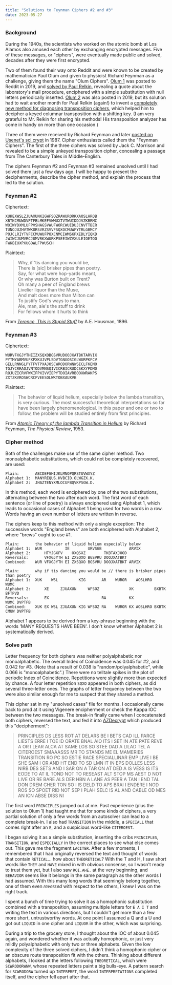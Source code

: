 ```yaml
---
title: "Solutions to Feynman Ciphers #2 and #3"
date: 2023-05-27
---
```

### Background
During the 1940s, the scientists who worked on the atomic bomb at Los Alamos also amused each other by exchanging encrypted messages. Five of these messages, or "ciphers", were eventually made public and solved, decades after they were first encrypted. 

Two of them found their way onto Reddit and were known to be created by mathematician Paul Olum and given to physicist Richard Feynman as a challenge, giving them the name "Olum Ciphers".  [Olum 1](https://www.reddit.com/r/codes/comments/b69ovn/feynman_olum_i_cipher/) was posted to Reddit in 2019, and [solved by Paul Relkin](https://www.researchgate.net/publication/356203267_Solving_the_Olum_1_Cipher), revealing a quote about the laboratory's mail procedure, enciphered with a simple substitution with null letters periodically inserted. [Olum 2](https://www.reddit.com/r/codes/comments/b69xtq/feyman_olum_ii_cipher/) was also posted in 2019, but its solution had to wait another month for Paul Relkin (again!) to invent a [completely new method for diagnosing transposition ciphers](https://www.researchgate.net/publication/357106780_Solving_the_Olum_2_cipher_a_new_approach_to_cryptanalysis_of_transposition_ciphers), which helped him to decipher a keyed columnar transposition with a shifting key.  (I am very grateful to Mr. Relkin for sharing his methods! His transposition analyzer has come in handy on more than one occasion.)

Three of them were received by Richard Feynman and later [posted on Usenet's sci.crypt](https://ciphermysteries.com/other-ciphers/feynman-ciphers) in 1987. Cipher enthusiasts called them the "Feynman Ciphers". The first of the three ciphers was solved by Jack C. Morrison and revealed to be a simple unkeyed transposition cipher, concealing a passage from The Canterbury Tales in Middle-English.

The ciphers Feynman #2 and Feynman #3 remained unsolved until I had solved them just a few days ago. I will be happy to present the decipherments, describe the cipher method, and explain the process that led to the solution.

### Feynman #2 

Ciphertext:
```
XUKEXWSLZJUAXUNKIGWFSOZRAWURORKXAOSLHROB
XBTKCMUWDVPTFBLMKEFVWMUXTVTWUIDDJVZKBRMC
WOIWYDXMLUFPVSHAGSVWUFWORCWUIDUJCNVTTBER
TUNOJUZHVTWKORSVRZSVVFSQXOCMUWPYTRLGBMCY
POJCLRIYTVFCCMUWUFPOXCNMCIWMSKPXEDLYIQKD
JWIWCJUMVRCJUMVRKXWURKPSEEIWZVXULEIOETOO
FWKBIUXPXUGOWLFPWUSCH
```

Plaintext:

> Why, if 'tis dancing you would be,  
> There is [sic] brisker pipes than poetry.  
> Say, for what were hop-yards meant,  
> Or why was Burton built on Trent?  
> Oh many a peer of England brews  
> Livelier liquor than the Muse,  
> And malt does more than Milton can  
> To justify God's ways to man.  
> Ale, man, ale's the stuff to drink  
> For fellows whom it hurts to think

From [*Terence, This is Stupid Stuff*](https://stuff.mit.edu/people/dpolicar/writing/poetry/poems/terence.html) by A.E. Housman, 1896.

### Feynman #3

Ciphertext:
```
WURVFXGJYTHEIZXSQXOBGSVRUDOOJXATBKTARVIX
PYTMYABMVUFXPXKUJVPLSDVTGNGOSIGLWURPKFCV
GELLRNNGLPYTFVTPXAJOSCWRODORWNWSICLFKEMO
TGJYCRRAOJVNTODVMNSQIVICRBICRUDCSKXYPDMD
ROJUZICRVFWXIFPXIVVIEPYTDOIAVRBOOXWRAKPS
ZXTZKVROSWCRCFVEESOLWKTOBXAUXVB
```

Plaintext:
> The behavior of liquid helium, especially below the lambda transition, is very curious. 
> The most successful theoretical interpretations so far have been largely phenomenological.
> In this paper and one or two to follow, the problem will be studied entirely from first principles.

From [*Atomic Theory of the lambda Transition in Helium*](https://authors.library.caltech.edu/3537/1/FEYpr53b.pdf) by Richard Feynman, *The Physical Review*, 1953.


### Cipher method

Both of the challenges make use of the same cipher method. Two monoalphabetic substitutions, which could not be completely recovered, are used:

```
Plain:       ABCDEFGHIJKLMNOPQRSTUVWXYZ
Alphabet 1:  MANYREQUS.HVBCID.OLWGZX.K. 
Alphabet 2:  JHAZTENYXMLOCUFBQVKPSGW.D.
```

In this method, each word is enciphered by one of the two substitutions, alternating between the two after each word. The first word of each sentence (or line of poetry) is always enciphered using Alphabet 1, which leads to occasional cases of Alphabet 1 being used for two words in a row. Words having an even number of letters are written in reverse. 

The ciphers keep to this method with only a single exception: The successive words "England brews" are both enciphered with Alphabet 2, where "brews" ought to use #1.

```
Plain:       the behavior of liquid helium especially below
Alphabet 1:  WUR          IE        URVSGB            ARVIX
Alphabet 2:      HTYJGXFV    OXQSXZ        TKBTAXJOOD
Reversals:       VFXGJYTH EI ZXSQXO BGSVRU DOOJXATBKT
Combined:    WUR VFXGJYTH EI ZXSQXO BGSVRU DOOJXATBKT ARVIX

Plain:       why if tis dancing you would be // there is brisker pipes than poetry
Alphabet 1:  XUK    WSL         KIG       AR    WUROR    AOSLHRO       WUMC
Alphabet 2:      XE     ZJUAXUN     WFSOZ             XK         BXBTK      BFTPVD
Reversals:       EX                       RA          KX               WUMC DVPTFB
Combined:    XUK EX WSL ZJUAXUN KIG WFSOZ RA    WUROR KX AOSLHRO BXBTK CMUW DVPTFB
```

Alphabet 1 appears to be derived from a key-phrase beginning with the words 'MANY REQUESTS HAVE BEEN'. I don't know whether Alphabet 2 is systematically derived.

### Solve path

Letter frequency for both ciphers was neither polyalphabetic nor monoalphabetic. The overall Index of Coincidence was 0.045 for #2, and 0.042 for #3. (Note that a result of 0.038 is "random/polyalphabetic", while 0.066 is "monoalphabetic".) There were no telltale spikes in the plot of periodic Index of Coincidence. Repetitions were slightly more than expected by chance. A four letter repetition `SQXO` appeared in both ciphers, as did several three-letter ones. The graphs of letter frequency between the two were also similar enough for me to suspect that they shared a method.

This cipher sat in my "unsolved cases" file for months. I occasionally came back to prod at it using Vigenere encipherment or check the Kappa IOC between the two messages. The break-in finally came when I concatenated both ciphers, reversed the text, and fed it into [AZDecrypt](https://github.com/doranchak/azdecrypt) which produced this "decipherment":

> PRINCIPLES DS LESS ROT AT DELARS BE I BETS 
CAD ILL PARCE LIESTS ERRE I TOE ID ORATE 
BNAL AIO ITS I SET IN ATE PATE REVE A OR 
I LEAR ALCA AT SAME LOS SO STEE DAD A LILAD 
TEL A CITEROEST SMAAASSS MR TO STANDS ME 
EL MAMERIES TRANSITION RO PC SO ESTIE RACE 
SPECIALLINAR EMP LIVE I BE SHE SAM I OR AND 
HT END TO SD LMN IT IN EPS DOLLES LESS NIRB 
DES SETS AND I SAR ON A TAR ON AT DED A IS 
VESS IS ITS EODE TO AT IL TOND NOT TO RESEAST 
ALT STOP MS AEST D NOT LIVE OR RE BARE ALS 
DER HBN A LANE AS PEER A TAN I END TAL DON 
DREM CHER TON SO I IS DELD TO APS BRAI I 
ENDERE I NOD ROS SO SPOET RID NOT SEP I PLAH 
SELC IS AL AND CABLE OD MES AN ICN ABSE DISS 
NI

The first word `PRINCIPLES` jumped out at me. Past experience (plus the solution to Olum 1) had taught me that for some kinds of ciphers, a very partial solution of only a few words from an autosolver can lead to a complete break-in. I also had `TRANSITION` in the middle, a `SPECIALL` that comes right after an `E`, and a suspicious word-like `CITEROEST`.

I began solving it as a simple substitution, inserting the cribs `PRINCIPLES`, `TRANSITION`, and `ESPECIALLY` in the correct places to see what else comes out. This gave me the fragment `LACITER`. After a few moments, I remembered that I had originally reversed the text and thought of words that contain `RETICAL`... how about `THEORETICAL`? With the T and H, I saw short words like `THEY` and `HAVE` mixed in with obvious nonsense, so I wasn't ready to trust them yet, but I also saw `ROI.AHE.` at the very beginning, and `BEHAVIOR` seems like it belongs in the same paragraph as the other words I had assumed. With this many long words that seemingly belong together, one of them even *reversed* with respect to the others, I knew I was on the right track.

I spent a bunch of time trying to solve it as a homophonic substitution combined with a transposition, assuming multiple letters for `E A I T` and writing the text in various directions, but I couldn't get more than a few more short, untrustworthy words. At one point I assumed a Q and a U and got out `LIQUID` in one cipher and `LIQUOR` in the other, which was surprising.

During a trip to the grocery store, I thought about the IOC of about 0.045 again, and wondered whether it was actually homophonic, or just very mildly polyalphabetic with only two or three alphabets. Given the low complexity of the three solved ciphers, I didn't think a homophonic cipher or an obscure route transposition fit with the others. Thinking about different alphabets, I looked at the letters following `THEORETICAL`, which were `SCWRODORWNW`, whose repeated letters paint a big bulls-eye. A pattern search for `SCWRODORW` turned up `INTERPRET`, the word `INTERPRETATIONS` completed itself, and the cipher fell apart after that.
